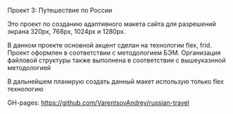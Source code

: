 Проект 3: Путешествие по России

Это проект по созданию адаптивного макета сайта для разрешений экрана 320px, 768px, 1024px и 1280px.

В данном проекте основной акцент сделан на технологии flex, frid.
Проект оформлен в соответствии с методологием БЭМ.
Организация файловой структуры также выполнена в соответствии с вышеуказнной методологией

В дальнейшем планирую создать данный макет использую только flex технологию

GH-pages: https://github.com/VarentsovAndrey/russian-travel
